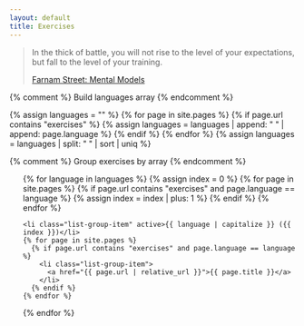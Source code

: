 ```yaml
---
layout: default
title: Exercises
---
```

<blockquote class="blockquote text-right">
  <p class="mb-0">In the thick of battle, you will not rise to the level of your
     expectations, but fall to the level of your training.</p>
  <footer class="blockquote-footer">
     <a href="https://fs.blog/mental-models/">Farnam Street: Mental Models</a>
  </footer>
</blockquote>

{% comment %}
   Build languages array
{% endcomment %}

{% assign languages = "" %}
{% for page in site.pages %}
   {% if page.url contains "exercises" %}
      {% assign languages = languages | append: " " | append: page.language %}
   {% endif %}
{% endfor %}
{% assign languages = languages | split: " " | sort | uniq %}

{% comment %}
   Group exercises by array
{% endcomment %}

<ul class="list-group">
  {% for language in languages %}
    {% assign index = 0 %}
    {% for page in site.pages %}
      {% if page.url contains "exercises" and page.language == language %}
          {% assign index = index | plus: 1 %}
      {% endif %}
    {% endfor %}

    <li class="list-group-item" active>{{ language | capitalize }} ({{ index }})</li>
    {% for page in site.pages %}
      {% if page.url contains "exercises" and page.language == language %}
        <li class="list-group-item">
          <a href="{{ page.url | relative_url }}">{{ page.title }}</a>
        </li>
      {% endif %}
    {% endfor %}
  {% endfor %}
</ul>
